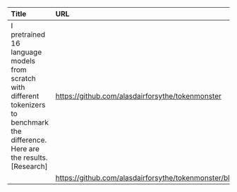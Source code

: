 | Title                                                                                                                                | URL                                                                              |   Score | Date                |
|:-------------------------------------------------------------------------------------------------------------------------------------|:---------------------------------------------------------------------------------|--------:|:--------------------|
| I pretrained 16 language models from scratch with different tokenizers to benchmark the difference. Here are the results. [Research] | https://github.com/alasdairforsythe/tokenmonster                                 |     327 | 2023-09-03 12:56:45 |
|                                                                                                                                      | https://github.com/alasdairforsythe/tokenmonster/blob/main/benchmark/pretrain.md |         |                     |